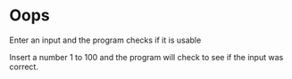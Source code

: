 # Oops
Enter an input and the program checks if it is usable


Insert a number 1 to 100 and the program will check to see if the input was correct.